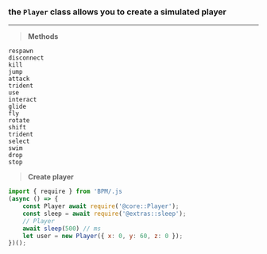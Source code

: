 ### the `Player` class allows you to create a simulated player

---

> **Methods**
```
respawn
disconnect
kill
jump
attack
trident
use
interact
glide
fly
rotate
shift
trident
select
swim
drop
stop 
```
> **Create player**
```js
import { require } from 'BPM/.js
(async () => {
    const Player await require('@core::Player');
    const sleep = await require('@extras::sleep');
    // Player
    await sleep(500) // ms
    let user = new Player({ x: 0, y: 60, z: 0 });
})();
```